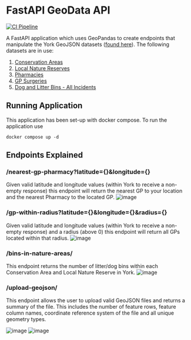 # FastAPI GeoData API
[![CI Pipeline](https://github.com/bgorecki99/fastapi-geodata-api/actions/workflows/ci.yml/badge.svg)](https://github.com/bgorecki99/fastapi-geodata-api/actions/workflows/ci.yml)

A FastAPI application which uses GeoPandas to create endpoints that manipulate the York GeoJSON datasets ([found here](https://open-innovations.org/data/geojson.html)). The following datasets are in use:
1. [Conservation Areas](https://data.yorkopendata.org/dataset/befc8b34-a954-4527-b355-1fdfbb78e3db)
2. [Local Nature Reserves](https://data.yorkopendata.org/dataset/ad6aebcb-4d27-4d3b-ab21-3573f8dd9367)
3. [Pharmacies](https://data.yorkopendata.org/dataset/f16ee625-a2ec-402b-bfb8-216a421e2546)
4. [GP Surgeries](https://data.yorkopendata.org/dataset/5490d87f-aacf-4f4e-9607-06a33a09b78b)
5. [Dog and Litter Bins - All Incidents](https://data.yorkopendata.org/dataset/dog-and-litter-bins-all-incidents)

## Running Application
This application has been set-up with docker compose. To run the application use
```
docker compose up -d
```

## Endpoints Explained
### /nearest-gp-pharmacy?latitude={}&longitude={}
Given valid latitude and longitude values (within York to receive a non-empty response) this endpoint will return the nearest GP to your location and the nearest Pharmacy to the located GP.
![image](https://github.com/user-attachments/assets/851717ee-13e5-4dc5-b506-ff4c737bf799)

### /gp-within-radius?latitude={}&longitude={}&radius={}
Given valid latitude and longitude values (within York to receive a non-empty response) and a radius (above 0) this endpoint will return all GPs located within that radius.
![image](https://github.com/user-attachments/assets/53a588b9-7310-4efe-9226-209667e78e3d)

### /bins-in-nature-areas/
This endpoint returns the number of litter/dog bins within each Conservation Area and Local Nature Reserve in York.
![image](https://github.com/user-attachments/assets/49baa65c-73b2-401e-9fcf-b5a0b599372c)

### /upload-geojson/
This endpoint allows the user to upload valid GeoJSON files and returns a summary of the file. This includes the number of feature rows, feature column names, coordinate reference system of the file and all unique geometry types.

![image](https://github.com/user-attachments/assets/d0f23871-2670-467b-a52f-3d349329d1ab)
![image](https://github.com/user-attachments/assets/91582a40-9f70-4b6b-bedd-2b7372b82601)

